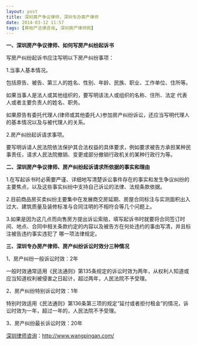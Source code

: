 ```yaml
---
layout: post
title: 深圳房产争议律师，深圳专办房产律师
date: 2014-03-12 11:57
tags: [房地产法律咨询, 深圳房产律师网]
---
```

<strong>一、深圳房产争议律师、如何写房产纠纷起诉书</strong>

写房产纠纷起诉书应注写明以下房产纠纷事项：

1.当事人基本情况。

包括原告、被告、第三人的姓名、性别、年龄、民族、职业、工作单位、住所等。

如果当事人是法人或其他组织的，要写明该法人或组织的名称、住所、法定 代表人或者主要负责人的姓名、职务。

如果原告有委托代理人(律师或其他委托人)参加房产纠纷诉讼，还应当写明代理人的基本情况以及与被代理人的关系。

2.房产纠纷起诉请求事项。

要写明诉请人民法院依法保护其合法权益的具体要求，例如要求被告方承担某种民事责任，请求人民法院撤销、变更或部分撤销行政机关的某种行政行为等。

<strong>二、深圳房产争议律师、房产纠纷起诉请求所依据的事实和理由</strong>

1.在写起诉书时必需要严谨、详细地写清楚诉讼事件存在的事实和发生争议纠纷的主要焦点，以及这些事实纠纷中支持自己诉讼的法律、法规条款依据。

2.目前商品房买卖纠纷主要集中在发展商交房延期、房屋合同标注与实测面积出入过大、建筑质量及装修标准与合同注明的不相符合等几个问题上。

3.如果是因为这几点而向售房方提出诉讼索赔，填写起诉书时就要将合同签订时间、地点、合同中相关条款约定的内容以及被告方在何处违约的事由写清，并且标注被告违约事实违犯了 哪一项法律规定。

<strong>三、深圳专办房产律师、房产纠纷诉讼时效分三种情况</strong>

1、房产纠纷一般诉讼时效：2年

一般时效通常适用《民法通则》第135条规定的诉讼时效为两年，从权利人知道或应当知道权利被侵害之日起计，超过两年，人民法院不予受理。

2、房产纠纷特别诉讼时效：1年

特别时效适用《民法通则》第136条第三项的规定“延付或者拒付租金”的情况，诉讼时效为一年，超过一年的，人民法院不予受理。

3、房产纠纷最长诉讼时效：20年

<a href="http://www.wangpingan.com/">深圳律师咨询</a>：<a href="http://www.wangpingan.com/">http://www.wangpingan.com/</a>


